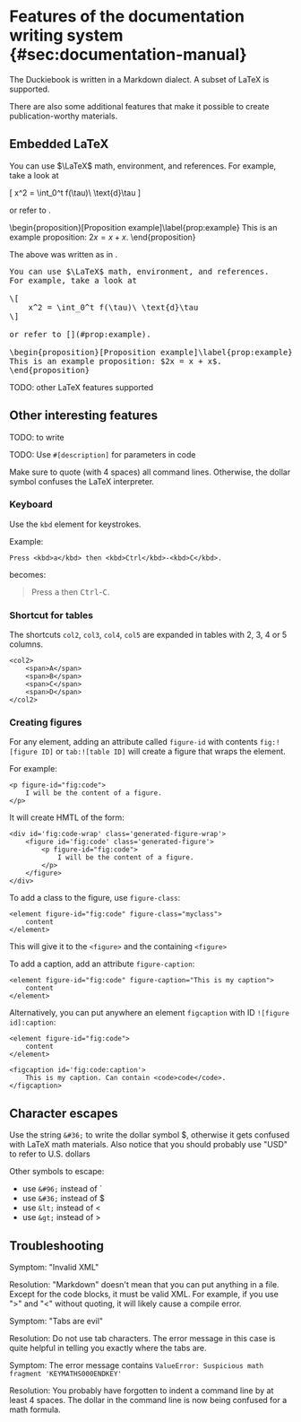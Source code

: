 
# Features of the documentation writing system {#sec:documentation-manual}

The Duckiebook is written in a Markdown dialect. A subset of LaTeX is supported.

There are also some additional features that make it possible to create
publication-worthy materials.




## Embedded LaTeX

You can use $\LaTeX$ math, environment, and references. For example, take a look at

\[
    x^2 = \int_0^t f(\tau)\ \text{d}\tau
\]

or refer to [](#prop:example).

\begin{proposition}[Proposition example]\label{prop:example}
This is an example proposition: $2x = x + x$.
\end{proposition}

The above was written as in [](#fig:code).

<pre figure-id="fig:code" figure-caption='Use of LaTeX code.'>
You can use &#36;\LaTeX&#36; math, environment, and references.
For example, take a look at

&#92;[
    x^2 = \int_0^t f(\tau)\ \text{d}\tau
&#92;]

or refer to [](#prop:example).

&#92;begin{proposition}[Proposition example]&#92;label{prop:example}
This is an example proposition: &#36;2x = x + x&#36;.
&#92;end{proposition}
</pre>

TODO: other LaTeX features supported


## Other interesting features

TODO: to write

TODO: Use `#[description]` for parameters in code



Make sure to quote (with 4 spaces) all command lines. Otherwise, the dollar symbol
confuses the LaTeX interpreter.

### Keyboard

Use the `kbd` element for keystrokes.

Example:

    Press <kbd>a</kbd> then <kbd>Ctrl</kbd>-<kbd>C</kbd>.

becomes:

> Press <kbd>a</kbd> then <kbd>Ctrl</kbd>-<kbd>C</kbd>.

### Shortcut for tables

The shortcuts `col2`, `col3`, `col4`, `col5`
are expanded in tables with 2, 3, 4 or 5 columns.

~~~
<col2>
    <span>A</span>
    <span>B</span>
    <span>C</span>
    <span>D</span>
</col2>
~~~


### Creating figures

For any element, adding an attribute called `figure-id`
with contents `fig:![figure ID]` or `tab:![table ID]`
will create a figure that wraps the element.


For example:

    <p figure-id="fig:code">
        I will be the content of a figure.
    </p>

It will create HMTL of the form:

    <div id='fig:code-wrap' class='generated-figure-wrap'>
        <figure id='fig:code' class='generated-figure'>
            <p figure-id="fig:code">
                I will be the content of a figure.
            </p>
        </figure>
    </div>

To add a class to the figure, use `figure-class`:

    <element figure-id="fig:code" figure-class="myclass">
        content
    </element>

This will give it to the <code>&lt;figure&gt;</code> and the containing <code>&lt;figure&gt;</code>
<!--

Useful classes:

* `float_bottom` -->

To add a caption, add an attribute `figure-caption`:

    <element figure-id="fig:code" figure-caption="This is my caption">
        content
    </element>

Alternatively, you can put anywhere an element `figcaption` with ID `![figure id]:caption`:

    <element figure-id="fig:code">
        content
    </element>

    <figcaption id='fig:code:caption'>
        This is my caption. Can contain <code>code</code>.
    </figcaption>



## Character escapes


Use the string `&#36;` to write the dollar symbol &#36;, otherwise it
gets confused with LaTeX math materials. Also notice that you should probably
use "USD" to refer to U.S. dollars

Other symbols to escape:

* use `&#96;` instead of &#96;
* use `&#36;` instead of &#36;
* use `&lt;` instead of &lt;
* use `&gt;` instead of &gt;

## Troubleshooting

Symptom: "Invalid XML"

Resolution: "Markdown" doesn't mean that you can put anything in a file. Except
for the code blocks, it must be valid XML. For example, if you use "&gt;" and
"&lt;" without quoting, it will likely cause a compile error.

Symptom: "Tabs are evil"

Resolution: Do not use tab characters. The error message in this case is quite
helpful in telling you exactly where the tabs are.


Symptom: The error message contains `ValueError: Suspicious math fragment 'KEYMATHS000ENDKEY'`

Resolution: You probably have forgotten to indent a command line by at least 4 spaces. The dollar in the command line is now being confused for a math formula.
